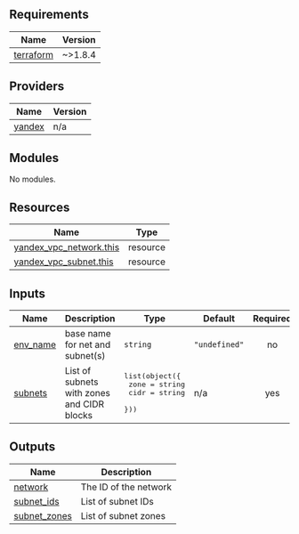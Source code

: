 ## Requirements

| Name | Version |
|------|---------|
| <a name="requirement_terraform"></a> [terraform](#requirement\_terraform) | ~>1.8.4 |

## Providers

| Name | Version |
|------|---------|
| <a name="provider_yandex"></a> [yandex](#provider\_yandex) | n/a |

## Modules

No modules.

## Resources

| Name | Type |
|------|------|
| [yandex_vpc_network.this](https://registry.terraform.io/providers/yandex-cloud/yandex/latest/docs/resources/vpc_network) | resource |
| [yandex_vpc_subnet.this](https://registry.terraform.io/providers/yandex-cloud/yandex/latest/docs/resources/vpc_subnet) | resource |

## Inputs

| Name | Description | Type | Default | Required |
|------|-------------|------|---------|:--------:|
| <a name="input_env_name"></a> [env\_name](#input\_env\_name) | base name for net and subnet(s) | `string` | `"undefined"` | no |
| <a name="input_subnets"></a> [subnets](#input\_subnets) | List of subnets with zones and CIDR blocks | <pre>list(object({<br/>    zone = string<br/>    cidr = string<br/>  }))</pre> | n/a | yes |

## Outputs

| Name | Description |
|------|-------------|
| <a name="output_network"></a> [network](#output\_network) | The ID of the network |
| <a name="output_subnet_ids"></a> [subnet\_ids](#output\_subnet\_ids) | List of subnet IDs |
| <a name="output_subnet_zones"></a> [subnet\_zones](#output\_subnet\_zones) | List of subnet zones |
